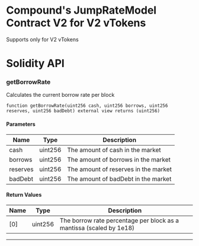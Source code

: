 # Compound&#x27;s JumpRateModel Contract V2 for V2 vTokens

Supports only for V2 vTokens

# Solidity API

### getBorrowRate

Calculates the current borrow rate per block

```solidity
function getBorrowRate(uint256 cash, uint256 borrows, uint256 reserves, uint256 badDebt) external view returns (uint256)
```

#### Parameters

| Name     | Type    | Description                          |
| -------- | ------- | ------------------------------------ |
| cash     | uint256 | The amount of cash in the market     |
| borrows  | uint256 | The amount of borrows in the market  |
| reserves | uint256 | The amount of reserves in the market |
| badDebt  | uint256 | The amount of badDebt in the market  |

#### Return Values

| Name | Type    | Description                                                         |
| ---- | ------- | ------------------------------------------------------------------- |
| [0]  | uint256 | The borrow rate percentage per block as a mantissa (scaled by 1e18) |

---
